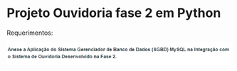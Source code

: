 # Projeto Ouvidoria fase 2 em Python

Requerimentos:

<img src="../../imagens/Ouvidoriav3-python.png" align="center" width="900">